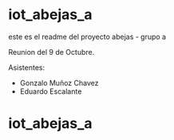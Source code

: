 # iot_abejas_a

este es el readme del proyecto abejas - grupo a


Reunion del 9 de Octubre. 

Asistentes: 

* Gonzalo Muñoz Chavez
* Eduardo Escalante
# iot_abejas_a
